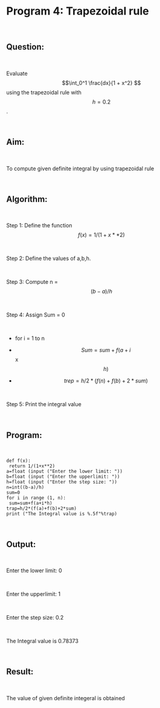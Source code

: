 # Program 4: Trapezoidal rule

<br>

## Question:

<br>

Evaluate $$\int_0^1 \frac{dx}{1 + x^2} $$ using the trapezoidal rule with $$h = 0.2$$.

<br>

## Aim:

<br>

To compute given definite integral by using trapezoidal rule

<br>

## Algorithm:

<br>

Step 1: Define the function $$f(x) = 1 / (1 + x ** 2)$$ 

<br>

Step 2: Define the values of a,b,h.

<br>

Step 3: Compute n = $$(b - a) / h$$

<br>

Step 4: Assign Sum = 0

<br>

- for i = 1 to n
      
- $$Sum = sum + f(a + i$$ x $$h)$$
      
- $$trep = h/2 * ( f(n) + f(b) + 2 * sum)$$

<br>

Step 5: Print the integral value

<br>

## Program:

<br>

```
def f(x):
 return 1/(1+x**2)
a=float (input ("Enter the lower limit: "))
b=float (input ("Enter the upperlimit: "))
h=float (input ("Enter the step size: "))
n=int((b-a)/h)
sum=0
for i in range (1, n):
 sum=sum+f(a+i*h)
trap=h/2*(f(a)+f(b)+2*sum)
print ("The Integral value is %.5f"%trap)
```

<br>

## Output:

<br>

Enter the lower limit: 0

<br>

Enter the upperlimit: 1

<br>

Enter the step size: 0.2

<br>

The Integral value is 0.78373 

<br>

## Result:

<br>

The value of given definite integeral is obtained

